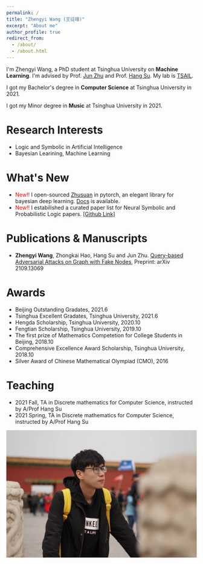 ```yaml
---
permalink: /
title: "Zhengyi Wang (王征翊)"
excerpt: "About me"
author_profile: true
redirect_from: 
  - /about/
  - /about.html
---
```


I'm Zhengyi Wang, a PhD student at Tsinghua University on **Machine Learning**. I'm advised by Prof. [Jun Zhu](https://ml.cs.tsinghua.edu.cn/~jun/index.shtml) and Prof. [Hang Su](https://www.suhangss.me/). My lab is [TSAIL](https://ml.cs.tsinghua.edu.cn/).

I got my Bachelor's degree in **Computer Science** at Tsinghua University in 2021.

I got my Minor degree in **Music** at Tsinghua University in 2021.

Research Interests
======
* Logic and Symbolic in Artificial Intelligence
* Bayesian Learining, Machine Learning

What's New
======
* <span style="color:red">New!!</span> I open-sourced [Zhusuan](https://github.com/thuwzy/ZhuSuan-PyTorch) in pytorch, an elegant library for bayesian deep learning. [Docs](https://zhusuan-pytorch.readthedocs.io/en/latest/) is available.
* <span style="color:red">New!!</span> I estabilished a curated paper list for Neural Symbolic and Probabilistic Logic papers. [\[Github Link\]](https://github.com/thuwzy/Neural-Symbolic-and-Probabilistic-Logic-Papers)

Publications & Manuscripts
======
* **Zhengyi Wang**, Zhongkai Hao, Hang Su and Jun Zhu. [Query-based Adversarial Attacks on Graph with Fake Nodes](https://arxiv.org/abs/2109.13069), Preprint: arXiv 2109.13069

Awards
======
* Beijing Outstanding Gradates, 2021.6
* Tsinghua Excellent Gradates, Tsinghua University, 2021.6
* Hengda Scholarship, Tsinghua University, 2020.10
* Fengtian Scholarship, Tsinghua University, 2019.10
* The first prize of Mathematics Competetion for College Students in Beijing, 2018.10
* Comprehensive Excellence Award Scholarship, Tsinghua University, 2018.10
* Silver Award of Chinese Mathematical Olympiad (CMO), 2016

Teaching
======
* 2021 Fall, TA in Discrete mathematics for Computer Science, instructed by A/Prof Hang Su
* 2021 Spring, TA in Discrete mathematics for Computer Science, instructed by A/Prof Hang Su

![profile](/images/profile-large.jpg)
